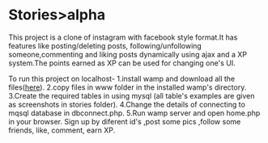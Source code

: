 # Stories>alpha

This project is a clone of instagram with facebook style format.It has features like posting/deleting posts, following/unfollowing someone,commenting and liking posts dynamically using ajax and a XP system.The points earned as XP can be used for changing one's UI. 

To run this project on localhost-
1.install wamp and download all the files([here](http://www.wampserver.com/en/)).
2.copy files in www folder in the installed wamp's directory.
3.Create the required tables in using mysql (all table's examples are given as screenshots in stories folder).
4.Change the details of connecting to mqsql database in dbconnect.php.
5.Run wamp server and open home.php in your browser. Sign up by diferent id's ,post some pics ,follow some friends, like, comment, earn XP. 


